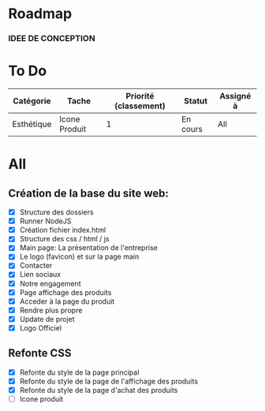 # Roadmap

### IDEE DE CONCEPTION

# To Do
| Catégorie    | Tache         | Priorité (classement)    | Statut      | Assigné à |
|--------------|---------------|--------------------------|-------------|-----------|
| Esthétique   | Icone Produit |      1                   | En cours    |   All     |

 
# All
## Création de la base du site web:
- [X] Structure des dossiers
- [X] Runner NodeJS
- [X] Création fichier index.html
- [X] Structure des css / html / js
- [X] Main page: La présentation de l'entreprise
- [X] Le logo (favicon) et sur la page main
- [X] Contacter
- [X] Lien sociaux 
- [X] Notre engagement
- [X] Page affichage des produits 
- [X] Acceder à la page du produit
- [X] Rendre plus propre
- [X] Update de projet
- [X] Logo Officiel
## Refonte CSS 
- [X] Refonte du style de la page principal
- [X] Refonte du style de la page de l'affichage des produits
- [X] Refonte du style de la page d'achat des produits
- [ ] Icone produit
